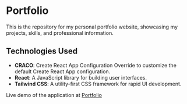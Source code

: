 # Portfolio

This is the repository for my personal portfolio website, showcasing my projects, skills, and professional information.

## Technologies Used

- **CRACO**: Create React App Configuration Override to customize the default Create React App configuration.
- **React**: A JavaScript library for building user interfaces.
- **Tailwind CSS**: A utility-first CSS framework for rapid UI development.

Live demo of the application at [Portfolio](https://react-portfolio-raulanthropos.vercel.app/)
